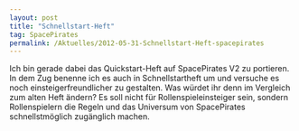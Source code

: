 ```yaml
---
layout: post
title: "Schnellstart-Heft"
tag: SpacePirates
permalink: /Aktuelles/2012-05-31-Schnellstart-Heft-spacepirates
---
```


Ich bin gerade dabei das Quickstart-Heft auf SpacePirates V2 zu portieren. In dem Zug benenne ich es auch in Schnellstartheft um und versuche es noch einsteigerfreundlicher zu gestalten. Was würdet ihr denn im Vergleich zum alten Heft ändern? Es soll nicht für Rollenspieleinsteiger sein, sondern Rollenspielern die Regeln und das Universum von SpacePirates schnellstmöglich zugänglich machen.

